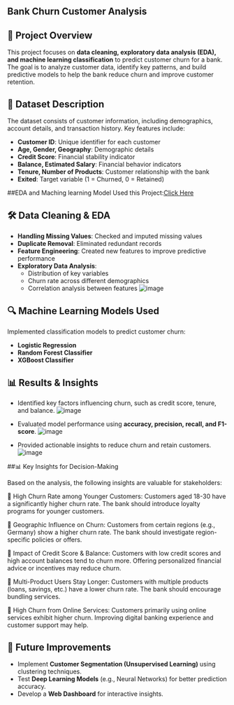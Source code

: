 ## Bank Churn Customer Analysis

## 📌 Project Overview
This project focuses on **data cleaning, exploratory data analysis (EDA), and machine learning classification** to predict customer churn for a bank. The goal is to analyze customer data, identify key patterns, and build predictive models to help the bank reduce churn and improve customer retention.

## 📂 Dataset Description
The dataset consists of customer information, including demographics, account details, and transaction history. Key features include:
- **Customer ID**: Unique identifier for each customer
- **Age, Gender, Geography**: Demographic details
- **Credit Score**: Financial stability indicator
- **Balance, Estimated Salary**: Financial behavior indicators
- **Tenure, Number of Products**: Customer relationship with the bank
- **Exited**: Target variable (1 = Churned, 0 = Retained)

##EDA and Maching learning Model Used this Project:[Click Here](http://localhost:8888/notebooks/Bank%20Churn%20Customer-%20Data%20Cleaning%2C%20EDA%20%26%20Classification.ipynb)

## 🛠️ Data Cleaning & EDA
- **Handling Missing Values**: Checked and imputed missing values
- **Duplicate Removal**: Eliminated redundant records
- **Feature Engineering**: Created new features to improve predictive performance
- **Exploratory Data Analysis**: 
  - Distribution of key variables
  - Churn rate across different demographics
  - Correlation analysis between features
    ![image](https://github.com/user-attachments/assets/09312572-02df-4f95-9b6e-bd147ef833bf)


## 🔍 Machine Learning Models Used
Implemented classification models to predict customer churn:
- **Logistic Regression**
- **Random Forest Classifier**
- **XGBoost Classifier**

## 📊 Results & Insights

- Identified key factors influencing churn, such as credit score, tenure, and balance.
  ![image](https://github.com/user-attachments/assets/6bcbabc5-6214-4013-92c0-6e85f626aa11)

- Evaluated model performance using **accuracy, precision, recall, and F1-score**.
![image](https://github.com/user-attachments/assets/613e0879-2872-476a-b9aa-4dbf6fb8aee0)

- Provided actionable insights to reduce churn and retain customers.
  ![image](https://github.com/user-attachments/assets/5e9bc094-f9f8-4d59-971f-79b0a6ce164a)



##📊 Key Insights for Decision-Making

Based on the analysis, the following insights are valuable for stakeholders:

📌 High Churn Rate among Younger Customers: Customers aged 18-30 have a significantly higher churn rate. The bank should introduce loyalty programs for younger customers.

📌 Geographic Influence on Churn: Customers from certain regions (e.g., Germany) show a higher churn rate. The bank should investigate region-specific policies or offers.

📌 Impact of Credit Score & Balance: Customers with low credit scores and high account balances tend to churn more. Offering personalized financial advice or incentives may reduce churn.

📌 Multi-Product Users Stay Longer: Customers with multiple products (loans, savings, etc.) have a lower churn rate. The bank should encourage bundling services.

📌 High Churn from Online Services: Customers primarily using online services exhibit higher churn. Improving digital banking experience and customer support may help.

## 🚀 Future Improvements
- Implement **Customer Segmentation (Unsupervised Learning)** using clustering techniques.
- Test **Deep Learning Models** (e.g., Neural Networks) for better prediction accuracy.
- Develop a **Web Dashboard** for interactive insights.
